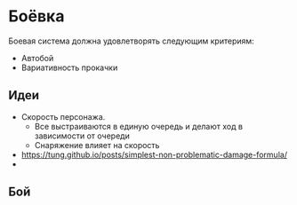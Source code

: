 # Боёвка

Боевая система должна удовлетворять следующим критериям:
- Автобой
- Вариативность прокачки

## Идеи

- Скорость персонажа.
  - Все выстраиваются в единую очередь и делают ход в зависимости от очереди
  - Снаряжение влияет на скорость
- https://tung.github.io/posts/simplest-non-problematic-damage-formula/
- 
## Бой

